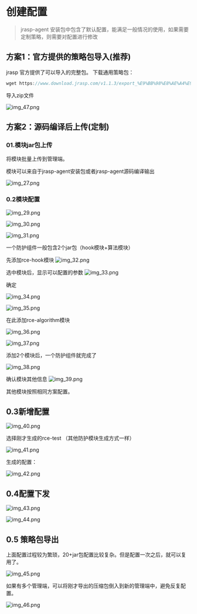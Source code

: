 # 创建配置

> jrasp-agent 安装包中包含了默认配置，能满足一般情况的使用，如果需要定制策略，则需要对配置进行修改

## 方案1：官方提供的策略包导入(推荐)

jrasp 官方提供了可以导入的完整包。 下载通用策略包：
```java
wget https://www.download.jrasp.com/v1.1.3/export_%E9%BB%98%E8%AE%A4%E9%85%8D%E7%BD%AE.zip
```
导入zip文件

![img_47.png](./img_47.png)

## 方案2：源码编译后上传(定制)

### 01.模块jar包上传

将模块批量上传到管理端。

模块可以来自于jrasp-agent安装包或者jrasp-agent源码编译输出

![img_27.png](./img_27.png)


### 0.2模块配置

![img_29.png](./img_29.png)



![img_30.png](./img_30.png)



![img_31.png](./img_31.png)

一个防护组件一般包含2个jar包（hook模块+算法模块）

先添加rce-hook模块
![img_32.png](./img_32.png)

选中模块后，显示可以配置的参数 
![img_33.png](./img_33.png)

确定

![img_34.png](./img_34.png)


![img_35.png](./img_35.png)


在此添加rce-algorithm模块

![img_36.png](./img_36.png)


![img_37.png](./img_37.png)



添加2个模块后，一个防护组件就完成了

![img_38.png](./img_38.png)


确认模块其他信息
![img_39.png](./img_39.png)


其他模块按照相同方案配置。

## 0.3新增配置


![img_40.png](./img_40.png)

选择刚才生成的rce-test （其他防护模块生成方式一样）

![img_41.png](./img_41.png)


生成的配置：

![img_42.png](./img_42.png)



## 0.4配置下发


![img_43.png](./img_43.png)


![img_44.png](./img_44.png)


## 0.5 策略包导出


上面配置过程较为繁琐，20+jar包配置比较复杂。但是配置一次之后，就可以复用了。

![img_45.png](./img_45.png)

如果有多个管理端，可以将刚才导出的压缩包倒入到新的管理端中，避免反复配置。

![img_46.png](./img_46.png)

